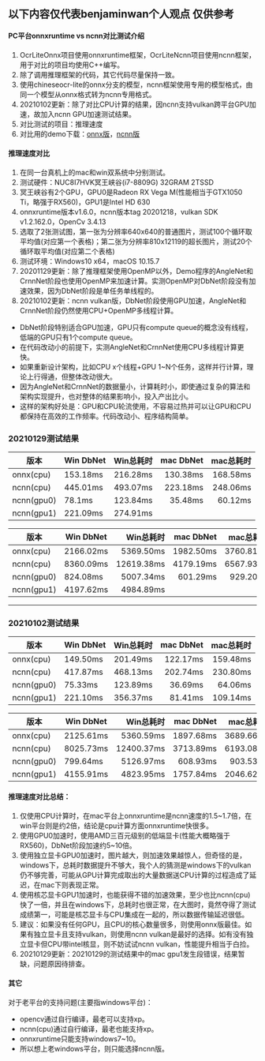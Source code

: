 ## 以下内容仅代表benjaminwan个人观点 仅供参考

#### PC平台onnxruntime vs ncnn对比测试介绍

1. OcrLiteOnnx项目使用onnxruntime框架，OcrLiteNcnn项目使用ncnn框架，用于对比的项目均使用C++编写。
2. 除了调用推理框架的代码，其它代码尽量保持一致。
3. 使用chineseocr-lite的onnx分支的模型，ncnn框架使用专用的模型格式，由同一个模型从onnx格式转为ncnn专用格式。
4. 20210102更新：除了对比CPU计算的结果，因ncnn支持vulkan跨平台GPU加速，故加入ncnn GPU加速测试结果。
5. 对比测试的项目：推理速度
6. 对比用的demo下载：[onnx版](https://gitee.com/benjaminwan/ocr-lite-onnx/releases)，[ncnn版](https://gitee.com/benjaminwan/ocr-lite-ncnn/releases)

#### 推理速度对比

1. 在同一台真机上的mac和win双系统中分别测试。
2. 测试硬件：NUC8I7HVK冥王峡谷(i7-8809G) 32GRAM 2TSSD
3. 冥王峡谷有2个GPU，GPU0是Radeon RX Vega M(性能相当于GTX1050 Ti，略强于RX560)，GPU1是Intel HD 630
4. onnxruntime版本v1.6.0，ncnn版本tag 20201218，vulkan SDK v1.2.162.0，OpenCv 3.4.13
5. 选取了2张测试图，第一张为分辨率640x640的普通图片，测试100个循环取平均值(对应第一个表格)；第二张为分辨率810x12119的超长图片，测试20个循环取平均值(对应第二个表格)
6. 测试环境：Windows10 x64，macOS 10.15.7
7. 20201129更新：除了推理框架使用OpenMP以外，Demo程序的AngleNet和CrnnNet阶段也使用OpenMP来加速计算。实测OpenMP对DbNet阶段没有加速效果，因为DbNet阶段是单任务单线程的。
8. 20210102更新：ncnn vulkan版，DbNet阶段使用GPU加速，AngleNet和CrnnNet阶段仍然使用CPU+OpenMP多线程计算。

* DbNet阶段特别适合GPU加速，GPU只有compute queue的概念没有线程，低端的GPU只有1个compute queue。
* 在代码改动小的前提下，实测AngleNet和CrnnNet使用CPU多线程计算更快。
* 如果重新设计架构，比如CPU x个线程+GPU 1~N个任务，这样并行计算，理论上行得通，但整体改动很大。
* 因为AngleNet和CrnnNet的数据量小，计算耗时小，即使通过复杂的算法和架构实现提升，也对整体的结果影响小，投入产出比小。
* 这样的架构好处是：GPU和CPU轮流使用，不容易过热并可以让GPU和CPU都保持在高效的工作频率。代码改动小、程序结构简单。

### 20210129测试结果

| 版本     | Win DbNet  | Win总耗时 | mac DbNet | mac总耗时 |
| ------- | ------- | ----: | ----: | ----: |
| onnx(cpu)  | 153.18ms | 216.28ms | 130.38ms | 168.58ms |
| ncnn(cpu)  | 445.01ms | 493.07ms | 223.18ms | 248.06ms |
| ncnn(gpu0) | 78.1ms  | 123.84ms | 35.48ms  | 60.12ms  |
| ncnn(gpu1) | 221.09ms | 274.91ms |  |  |

| 版本     | Win DbNet  | Win总耗时 | mac DbNet | mac总耗时 |
| ------- | ------- | ----: | ----: | ----: |
| onnx(cpu)  | 2166.02ms | 5369.50ms | 1982.50ms | 3760.81ms |
| ncnn(cpu)  | 8360.09ms | 12619.38ms | 4179.19ms | 6567.93ms |
| ncnn(gpu0) | 824.08ms  | 5007.34ms | 601.29ms  | 929.20ms  |
| ncnn(gpu1) | 4197.62ms | 4984.89ms |  |  |

--------

### 20210102测试结果

| 版本     | Win DbNet  | Win总耗时 | mac DbNet | mac总耗时 |
| ------- | ------- | ----: | ----: | ----: |
| onnx(cpu)  | 149.50ms | 201.49ms | 122.17ms | 159.48ms |
| ncnn(cpu)  | 417.87ms | 468.13ms | 202.74ms | 230.80ms |
| ncnn(gpu0) | 75.33ms  | 123.89ms | 36.69ms  | 64.06ms  |
| ncnn(gpu1) | 221.10ms | 356.37ms | 81.41ms  | 109.14ms |

| 版本     | Win DbNet  | Win总耗时 | mac DbNet | mac总耗时 |
| ------- | ------- | ----: | ----: | ----: |
| onnx(cpu)  | 2125.61ms | 5360.59ms | 1897.68ms | 3689.66ms |
| ncnn(cpu)  | 8025.73ms | 12400.37ms | 3713.89ms | 6193.08ms |
| ncnn(gpu0) | 799.64ms  | 5126.97ms | 608.93ms  | 903.53ms  |
| ncnn(gpu1) | 4155.91ms | 4823.95ms | 1757.84ms  | 2046.62ms |

#### 推理速度对比总结：

1. 仅使用CPU计算时，在mac平台上onnxruntime是ncnn速度的1.5~1.7倍，在win平台则是约2倍，结论是cpu计算方面onnxruntime快很多。
2. 使用GPU0加速时，使用AMD三百元级别的低端显卡(性能大概略强于RX560)，DbNet阶段加速约5~10倍。
3. 使用独立显卡GPU0加速时，图片越大，则加速效果越惊人，但奇怪的是，windows下，总耗时数据提升不够大，我个人的猜测是windows下的vulkan仍不够完善，可能从GPU计算完成取出的大量数据送CPU计算的过程造成了延迟，在mac下则表现正常。
4. 使用核芯显卡GPU1加速时，也能获得不错的加速效果，至少也比ncnn(cpu)快了一倍，并且在windows下，总耗时也很正常，在大图时，竟然夺得了测试成绩第一，可能是核芯显卡与CPU集成在一起的，所以数据传输延迟很低。
5. 建议：如果没有任何GPU，且CPU的核心数量很多，则使用onnx版最佳。如果有独立显卡且支持vulkan，则使用ncnn vulkan是最好的选择。如有没有独立显卡但CPU带intel核显，则不妨试试ncnn
   vulkan，性能提升相当于白捡。
6. 20210129更新：20210129的测试结果中的mac gpu1发生段错误，结果暂缺，问题原因待排查。

#### 其它

对于老平台的支持问题(主要指windows平台)：

* opencv通过自行编译，最老可以支持xp。
* ncnn(cpu)通过自行编译，最老也能支持xp。
* onnxruntime只能支持windows7~10。
* 所以想上老windows平台，则只能选择ncnn版。